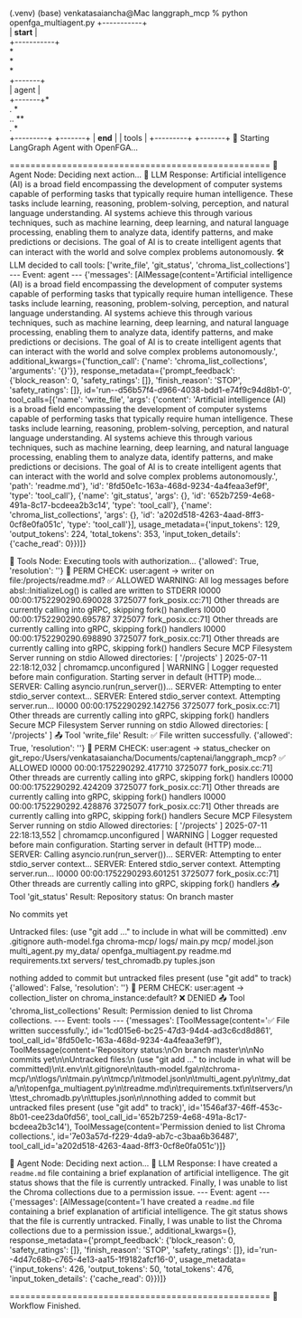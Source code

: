 (.venv) (base) venkatasaiancha@Mac langgraph_mcp % python openfga_multiagent.py
        +-----------+         
        | __start__ |         
        +-----------+         
               *              
               *              
               *              
          +-------+           
          | agent |           
          +-------+*          
          .         *         
        ..           **       
       .               *      
+---------+         +-------+ 
| __end__ |         | tools | 
+---------+         +-------+ 
🚀 Starting LangGraph Agent with OpenFGA...

==================================================
🤖 Agent Node: Deciding next action...
🧠 LLM Response: Artificial intelligence (AI) is a broad field encompassing the development of computer systems capable of performing tasks that typically require human intelligence.  These tasks include learning, reasoning, problem-solving, perception, and natural language understanding. AI systems achieve this through various techniques, such as machine learning, deep learning, and natural language processing, enabling them to analyze data, identify patterns, and make predictions or decisions.  The goal of AI is to create intelligent agents that can interact with the world and solve complex problems autonomously.
🛠️ LLM decided to call tools: ['write_file', 'git_status', 'chroma_list_collections']
--- Event: agent ---
{'messages': [AIMessage(content='Artificial intelligence (AI) is a broad field encompassing the development of computer systems capable of performing tasks that typically require human intelligence.  These tasks include learning, reasoning, problem-solving, perception, and natural language understanding. AI systems achieve this through various techniques, such as machine learning, deep learning, and natural language processing, enabling them to analyze data, identify patterns, and make predictions or decisions.  The goal of AI is to create intelligent agents that can interact with the world and solve complex problems autonomously.', additional_kwargs={'function_call': {'name': 'chroma_list_collections', 'arguments': '{}'}}, response_metadata={'prompt_feedback': {'block_reason': 0, 'safety_ratings': []}, 'finish_reason': 'STOP', 'safety_ratings': []}, id='run--d56b57f4-d966-4038-bdd1-e74f9c94d8b1-0', tool_calls=[{'name': 'write_file', 'args': {'content': 'Artificial intelligence (AI) is a broad field encompassing the development of computer systems capable of performing tasks that typically require human intelligence.  These tasks include learning, reasoning, problem-solving, perception, and natural language understanding. AI systems achieve this through various techniques, such as machine learning, deep learning, and natural language processing, enabling them to analyze data, identify patterns, and make predictions or decisions.  The goal of AI is to create intelligent agents that can interact with the world and solve complex problems autonomously.', 'path': 'readme.md'}, 'id': '8fd50e1c-163a-468d-9234-4a4feaa3ef9f', 'type': 'tool_call'}, {'name': 'git_status', 'args': {}, 'id': '652b7259-4e68-491a-8c17-bcdeea2b3c14', 'type': 'tool_call'}, {'name': 'chroma_list_collections', 'args': {}, 'id': 'a202d518-4263-4aad-8ff3-0cf8e0fa051c', 'type': 'tool_call'}], usage_metadata={'input_tokens': 129, 'output_tokens': 224, 'total_tokens': 353, 'input_token_details': {'cache_read': 0}})]}



🔧 Tools Node: Executing tools with authorization...
{'allowed': True, 'resolution': ''}
🔐 PERM CHECK: user:agent -> writer on file:/projects/readme.md? ✅ ALLOWED
WARNING: All log messages before absl::InitializeLog() is called are written to STDERR
I0000 00:00:1752290290.690028 3725077 fork_posix.cc:71] Other threads are currently calling into gRPC, skipping fork() handlers
I0000 00:00:1752290290.695787 3725077 fork_posix.cc:71] Other threads are currently calling into gRPC, skipping fork() handlers
I0000 00:00:1752290290.698890 3725077 fork_posix.cc:71] Other threads are currently calling into gRPC, skipping fork() handlers
Secure MCP Filesystem Server running on stdio
Allowed directories: [ '/projects' ]
2025-07-11 22:18:12,032 | chromamcp.unconfigured | WARNING | Logger requested before main configuration.
Starting server in default (HTTP) mode...
SERVER: Calling asyncio.run(run_server())...
SERVER: Attempting to enter stdio_server context...
SERVER: Entered stdio_server context. Attempting server.run...
I0000 00:00:1752290292.142756 3725077 fork_posix.cc:71] Other threads are currently calling into gRPC, skipping fork() handlers
Secure MCP Filesystem Server running on stdio
Allowed directories: [ '/projects' ]
📤 Tool 'write_file' Result: ✅ File written successfully.
{'allowed': True, 'resolution': ''}
🔐 PERM CHECK: user:agent -> status_checker on git_repo:/Users/venkatasaiancha/Documents/captenai/langgraph_mcp? ✅ ALLOWED
I0000 00:00:1752290292.417710 3725077 fork_posix.cc:71] Other threads are currently calling into gRPC, skipping fork() handlers
I0000 00:00:1752290292.424209 3725077 fork_posix.cc:71] Other threads are currently calling into gRPC, skipping fork() handlers
I0000 00:00:1752290292.428876 3725077 fork_posix.cc:71] Other threads are currently calling into gRPC, skipping fork() handlers
Secure MCP Filesystem Server running on stdio
Allowed directories: [ '/projects' ]
2025-07-11 22:18:13,552 | chromamcp.unconfigured | WARNING | Logger requested before main configuration.
Starting server in default (HTTP) mode...
SERVER: Calling asyncio.run(run_server())...
SERVER: Attempting to enter stdio_server context...
SERVER: Entered stdio_server context. Attempting server.run...
I0000 00:00:1752290293.601251 3725077 fork_posix.cc:71] Other threads are currently calling into gRPC, skipping fork() handlers
📤 Tool 'git_status' Result: Repository status:
On branch master

No commits yet

Untracked files:
  (use "git add <file>..." to include in what will be committed)
        .env
        .gitignore
        auth-model.fga
        chroma-mcp/
        logs/
        main.py
        mcp/
        model.json
        multi_agent.py
        my_data/
        openfga_multiagent.py
        readme.md
        requirements.txt
        servers/
        test_chromadb.py
        tuples.json

nothing added to commit but untracked files present (use "git add" to track)
{'allowed': False, 'resolution': ''}
🔐 PERM CHECK: user:agent -> collection_lister on chroma_instance:default? ❌ DENIED
📤 Tool 'chroma_list_collections' Result: Permission denied to list Chroma collections.
--- Event: tools ---
{'messages': [ToolMessage(content='✅ File written successfully.', id='1cd015e6-bc25-47d3-94d4-ad3c6cd8d861', tool_call_id='8fd50e1c-163a-468d-9234-4a4feaa3ef9f'), ToolMessage(content='Repository status:\nOn branch master\n\nNo commits yet\n\nUntracked files:\n  (use "git add <file>..." to include in what will be committed)\n\t.env\n\t.gitignore\n\tauth-model.fga\n\tchroma-mcp/\n\tlogs/\n\tmain.py\n\tmcp/\n\tmodel.json\n\tmulti_agent.py\n\tmy_data/\n\topenfga_multiagent.py\n\treadme.md\n\trequirements.txt\n\tservers/\n\ttest_chromadb.py\n\ttuples.json\n\nnothing added to commit but untracked files present (use "git add" to track)', id='1546af37-46ff-453c-8b01-cee23da0fd56', tool_call_id='652b7259-4e68-491a-8c17-bcdeea2b3c14'), ToolMessage(content='Permission denied to list Chroma collections.', id='7e03a57d-f229-4da9-ab7c-c3baa6b36487', tool_call_id='a202d518-4263-4aad-8ff3-0cf8e0fa051c')]}


🤖 Agent Node: Deciding next action...
🧠 LLM Response: I have created a `readme.md` file containing a brief explanation of artificial intelligence.  The git status shows that the file is currently untracked.  Finally, I was unable to list the Chroma collections due to a permission issue.
--- Event: agent ---
{'messages': [AIMessage(content='I have created a `readme.md` file containing a brief explanation of artificial intelligence.  The git status shows that the file is currently untracked.  Finally, I was unable to list the Chroma collections due to a permission issue.', additional_kwargs={}, response_metadata={'prompt_feedback': {'block_reason': 0, 'safety_ratings': []}, 'finish_reason': 'STOP', 'safety_ratings': []}, id='run--4d47c68b-c765-4e13-aa15-1f9182afcf16-0', usage_metadata={'input_tokens': 426, 'output_tokens': 50, 'total_tokens': 476, 'input_token_details': {'cache_read': 0}})]}


==================================================
🏁 Workflow Finished.
